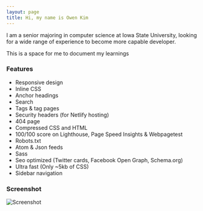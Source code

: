 ```yaml
---
layout: page
title: Hi, my name is Owen Kim
---
```


I am a senior majoring in computer science at Iowa State University, looking for a wide range of experience to become more capable developer.

This is a space for me to document my learnings 

### Features

- Responsive design
- Inline CSS
- Anchor headings
- Search
- Tags & tag pages
- Security headers (for Netlify hosting)
- 404 page
- Compressed CSS and HTML
- 100/100 score on Lighthouse, Page Speed Insights & Webpagetest
- Robots.txt
- Atom & Json feeds
- Sass
- Seo optimized (Twitter cards, Facebook Open Graph, Schema.org)
- Ultra fast (Only ~5kb of CSS)
- Sidebar navigation

### Screenshot

![Screenshot](assets/favicons/me.png)
